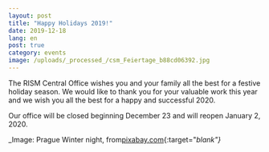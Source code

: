 ```yaml
---
layout: post
title: "Happy Holidays 2019!"
date: 2019-12-18
lang: en
post: true
category: events
image: /uploads/_processed_/csm_Feiertage_b88cd06392.jpg
---
```



The RISM Central Office wishes you and your family all the best for a festive holiday season. We would like to thank you for your valuable work this year and we wish you all the best for a happy and successful 2020.

Our office will be closed beginning December 23 and will reopen January 2, 2020.

_Image: Prague Winter night, from[pixabay.com](https://pixabay.com/de/photos/prag-praha-winter-nacht-3010407/){:target="_blank"}_